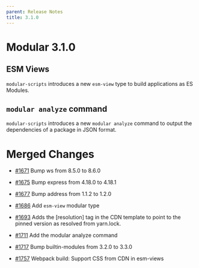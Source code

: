 ```yaml
---
parent: Release Notes
title: 3.1.0
---
```


# Modular 3.1.0

## ESM Views

`modular-scripts` introduces a new `esm-view` type to build applications as ES
Modules.

## `modular analyze` command

`modular-scripts` introduces a new `modular analyze` command to output the
dependencies of a package in JSON format.

# Merged Changes

- [#1671](https://github.com/jpmorganchase/modular/pull/1671) Bump ws from 8.5.0
  to 8.6.0

- [#1675](https://github.com/jpmorganchase/modular/pull/1675) Bump express from
  4.18.0 to 4.18.1

- [#1677](https://github.com/jpmorganchase/modular/pull/1677) Bump address from
  1.1.2 to 1.2.0

- [#1686](https://github.com/jpmorganchase/modular/pull/1686) Add `esm-view`
  modular type

- [#1693](https://github.com/jpmorganchase/modular/pull/1693) Adds the
  [resolution] tag in the CDN template to point to the pinned version as
  resolved from yarn.lock.

- [#1711](https://github.com/jpmorganchase/modular/pull/1711) Add the modular
  analyze command

- [#1717](https://github.com/jpmorganchase/modular/pull/1717) Bump
  builtin-modules from 3.2.0 to 3.3.0

- [#1757](https://github.com/jpmorganchase/modular/pull/1757) Webpack build:
  Support CSS from CDN in esm-views
